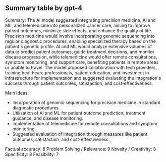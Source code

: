 ## Summary table by gpt-4
Summary: 
The AI model suggested integrating precision medicine, AI and ML, and telemedicine into personalized cancer care, aiming to improve patient outcomes, minimize side effects, and enhance the quality of life. Precision medicine would involve incorporating genomic sequencing into regular diagnostic procedures, enabling specialized therapy based on the patient's genetic profile. AI and ML would analyze extensive volumes of data to predict patient outcomes, guide treatment decisions, and monitor disease progression, while telemedicine would offer remote consultations, symptom monitoring, and support care, benefiting patients in remote areas or unable to travel. The model proposed collaboration with tech providers, training healthcare professionals, patient education, and investment in infrastructure for implementation and suggested evaluating the integration's success through patient outcomes, satisfaction, and cost-effectiveness.

Main Ideas: 
- Incorporation of genomic sequencing for precision medicine in standard diagnostic procedures.
- Utilization of AI and ML for patient outcome prediction, treatment guidance, and disease monitoring.
- Implementation of telemedicine for remote consultations and symptom monitoring.
- Suggested evaluation of integration through measures like patient outcomes, satisfaction, and cost-effectiveness.

Factual accuracy: 8
Problem Solving / Relevance: 9
Novelty / Creativity: 8
Specificity: 8
Feasibility: 7